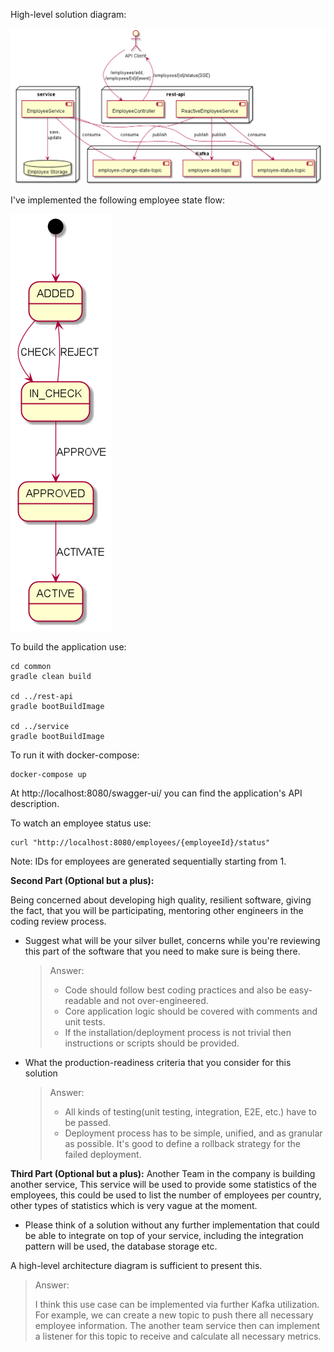 High-level solution diagram:

![""](uml/high-level.png "Title")

I've implemented the following employee state flow:

![""](uml/graph.png "Title")

To build the application use:
```shell script
cd common
gradle clean build

cd ../rest-api
gradle bootBuildImage

cd ../service
gradle bootBuildImage
```
To run it with docker-compose:
```shell script
docker-compose up
```
At http://localhost:8080/swagger-ui/ you can find the application's API description. 

To watch an employee status use:
```shell script
curl "http://localhost:8080/employees/{employeeId}/status"
```
Note: IDs for employees are generated sequentially starting from 1.


**Second Part (Optional but a plus):**

Being concerned about developing high quality, resilient software, giving the fact, that you will be participating, mentoring other engineers in the coding review process.


- Suggest what will be your silver bullet, concerns while you're reviewing this part of the software that you need to make sure is being there.
  > Answer: 
  > 
  >  - Code should follow best coding practices and also be easy-readable and not over-engineered. 
  >  - Core application logic should be covered with comments and unit tests.
  >  - If the installation/deployment process is not trivial then instructions or scripts should be provided.
- What the production-readiness criteria that you consider for this solution
  > Answer: 
  >  - All kinds of testing(unit testing, integration, E2E, etc.) have to be passed.
  >  - Deployment process has to be simple, unified, and as granular as possible. It's good to define a rollback strategy for the failed deployment.
  

**Third Part (Optional but a plus):**
Another Team in the company is building another service, This service will be used to provide some statistics of the employees, this could be used to list the number of employees per country, other types of statistics which is very vague at the moment.

- Please think of a solution without any further implementation that could be able to integrate on top of your service, including the integration pattern will be used, the database storage etc.

A high-level architecture diagram is sufficient to present this.

  > Answer: 
  > 
  > I think this use case can be implemented via further Kafka utilization.
  > For example, we can create a new topic to push there all necessary employee information. 
  > The another team service then can implement a listener for this topic to receive and calculate all necessary metrics.




